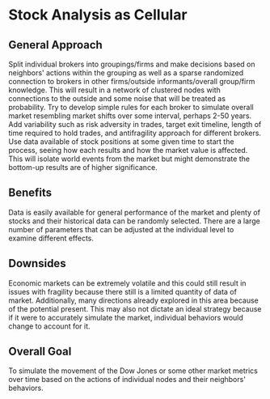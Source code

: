 # Stock Analysis as Cellular
## General Approach
Split individual brokers into groupings/firms and make decisions based on neighbors' actions within the grouping as well as a sparse randomized connection to brokers in other firms/outside informants/overall group/firm knowledge. This will result in a network of clustered nodes with connections to the outside and some noise that will be treated as probability. Try to develop simple rules for each broker to simulate overall market resembling market shifts over some interval, perhaps 2-50 years. Add variability such as risk adversity in trades, target exit timeline, length of time required to hold trades, and antifragility approach for different brokers. Use data available of stock positions at some given time to start the process, seeing how each results and how the market value is affected. This will isolate world events from the market but might demonstrate the bottom-up results are of higher significance.

## Benefits
Data is easily available for general performance of the market and plenty of stocks and their historical data can be randomly selected. There are a large number of parameters that can be adjusted at the individual level to examine different effects.

## Downsides
Economic markets can be extremely volatile and this could still result in issues with fragility because there still is a limited quantity of data of market. Additionally, many directions already explored in this area because of the potential present. This may also not dictate an ideal strategy because if it were to accurately simulate the market, individual behaviors would change to account for it.

## Overall Goal
To simulate the movement of the Dow Jones or some other market metrics over time based on the actions of individual nodes and their neighbors' behaviors.


